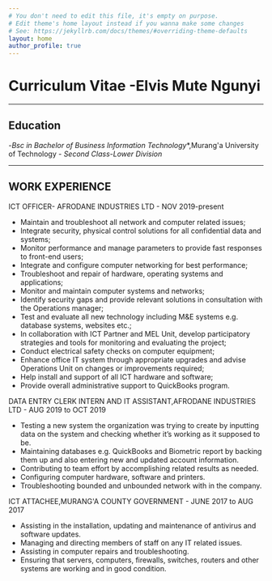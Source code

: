 ```yaml
---
# You don't need to edit this file, it's empty on purpose.
# Edit theme's home layout instead if you wanna make some changes
# See: https://jekyllrb.com/docs/themes/#overriding-theme-defaults
layout: home
author_profile: true
---
```

# Curriculum Vitae -Elvis Mute Ngunyi
---
## Education
-*Bsc in Bachelor of Business Information Technology**,Murang'a University of Technology - *Second Class-Lower Division*

---
## WORK EXPERIENCE
ICT OFFICER- AFRODANE INDUSTRIES LTD - NOV 2019-present
- Maintain and troubleshoot all network and computer related issues;
- Integrate security, physical control solutions for all confidential data and systems;
- Monitor performance and manage parameters to provide fast responses to front-end users;
- Integrate and configure computer networking for best performance;
- Troubleshoot and repair of hardware, operating systems and applications;
- Monitor and maintain computer systems and networks;
- Identify security gaps and provide relevant solutions in consultation with the Operations manager;
- Test and evaluate all new technology including M&E systems e.g. database systems, websites etc.;
- In collaboration with ICT Partner and MEL Unit, develop participatory strategies and tools for monitoring and evaluating the project;
- Conduct electrical safety checks on computer equipment;
- Enhance office IT system through appropriate upgrades and advise Operations Unit on changes or improvements required;
- Help install and support of all ICT hardware and software;
- Provide overall administrative support to QuickBooks program.

DATA ENTRY CLERK INTERN AND IT ASSISTANT,AFRODANE INDUSTRIES LTD - AUG 2019 to OCT 2019
- Testing a new system the organization was trying to create by inputting data on the system and checking whether it’s working as it supposed to be.
- Maintaining databases e.g. QuickBooks and Biometric report by backing them up and also entering new and updated account information.
- Contributing to team effort by accomplishing related results as needed.
- Configuring computer hardware, software and printers.
- Troubleshooting bounded and unbounded network with in the company.

ICT ATTACHEE,MURANG'A COUNTY GOVERNMENT - JUNE 2017 to AUG 2017
- Assisting in the installation, updating and maintenance of antivirus and software updates.
- Managing and directing members of staff on any IT related issues.
- Assisting in computer repairs and troubleshooting.
- Ensuring that servers, computers, firewalls, switches, routers and other systems are working and in good condition.
